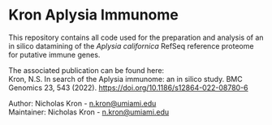 # Kron Aplysia Immunome 

This repository contains all code used for the preparation and analysis of an in silico datamining of the *Aplysia californica* RefSeq reference proteome for putative immune genes.


The associated publication can be found here:  
Kron, N.S. In search of the Aplysia immunome: an in silico study. BMC Genomics 23, 543 (2022). https://doi.org/10.1186/s12864-022-08780-6

Author: Nicholas Kron - n.kron@umiami.edu  
Maintainer: Nicholas Kron - n.kron@umiami.edu  
